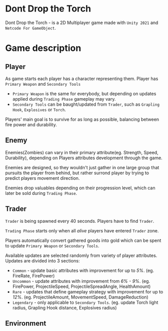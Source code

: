# Dont Drop the Torch

Dont Drop the Torch - is a 2D Multiplayer game made with ```Unity 2021``` and ```Netcode For GameObject```.

# Game description

## Player

As game starts each player has a character representing them. Player has ```Primary Weapon``` and ```Secondary Tools```

* ```Primary Weapon``` is the same for everybody, but depending on updates applied during ```Trading Phase``` gameplay may vary.
* ```Secondary Tools``` can be baught/updated from ```Trader```, such as ```Grapling Hook```, ```Explosives``` or ```Torch```.

Players' main goal is to survive for as long as possible, balancing between fire power and durability.

## Enemy

Enemies(Zombies) can vary in their primary attribute(eg. Strength, Speed, Durability), depending on Players attributes development through the game.

Enemies are designed, so they wouldn't just gather in one large group that pursuits the player from behind, but rather surrond player by trying to predict players movement direction.

Enemies drop valuables depending on their progression level, which can later be sold during ```Trading Phase```.

## Trader

```Trader``` is being spawned every 40 seconds. Players have to find ```Trader```.

```Trading Phase``` starts only when all *alive* players have entered ```Trader``` zone.

Players automatically convert gathered goods into gold which can be spent to update ```Primary Weapon``` or ```Secondary Tools```.

Available updates are selected randomly from variety of player attributes. Updates are divided into 3 sections:

* ```Common``` - update basic attributes with improvement for up to *5%*. (eg. FireRate, FirePower)
* ```Uncommon``` - update attributes with improvement from *6% - 9%*. (eg. FirePower, ProjectileSpeed, ProjectileSpreadAngle, HealthAmount)
* ```Rare``` - updates that define gameplay strategy with improvement for up to *12%*. (eg. ProjectileAmount, MovementSpeed, DamageReduction)
* ```Legendary``` - only applicable to ```Secondary Tools```. (eg. update Torch light radius, Grapling Hook distance, Explosives radius)

## Environment

